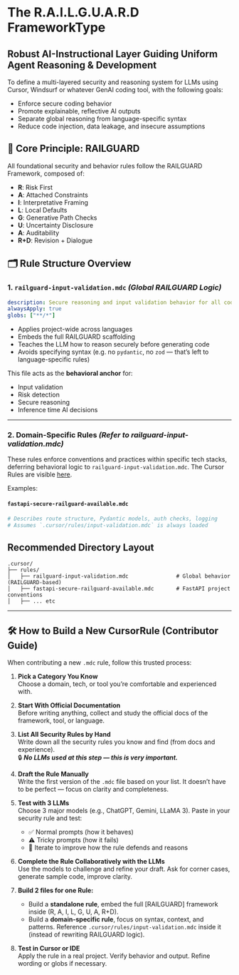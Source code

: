 # The R.A.I.L.G.U.A.R.D FrameworkType
## Robust AI-Instructional Layer Guiding Uniform Agent Reasoning & Development

To define a multi-layered security and reasoning system for LLMs using Cursor, Windsurf or whatever GenAI coding tool, with the following goals:
- Enforce secure coding behavior
- Promote explainable, reflective AI outputs
- Separate global reasoning from language-specific syntax
- Reduce code injection, data leakage, and insecure assumptions

## 🧠 Core Principle: RAILGUARD
All foundational security and behavior rules follow the RAILGUARD Framework, composed of:
- **R**: Risk First
- **A**: Attached Constraints
- **I**: Interpretative Framing
- **L**: Local Defaults
- **G**: Generative Path Checks
- **U**: Uncertainty Disclosure
- **A**: Auditability
- **R+D**: Revision + Dialogue

## 🗂️ Rule Structure Overview

### 1. `railguard-input-validation.mdc` *(Global RAILGUARD Logic)*
```yaml
description: Secure reasoning and input validation behavior for all code
alwaysApply: true
globs: ["**/*"]
```
- Applies project-wide across languages
- Embeds the full RAILGUARD scaffolding
- Teaches the LLM how to reason securely before generating code
- Avoids specifying syntax (e.g. no `pydantic`, no `zod` — that’s left to language-specific rules)

This file acts as the **behavioral anchor** for:
- Input validation
- Risk detection
- Secure reasoning
- Inference time AI decisions

---

### 2. Domain-Specific Rules *(Refer to railguard-input-validation.mdc)*
These rules enforce conventions and practices within specific tech stacks, deferring behavioral logic to `railguard-input-validation.mdc`.
The Cursor Rules are visible [here](https://github.com/brighton-labs/railguard-cursor-coding).

Examples:

#### `fastapi-secure-railguard-available.mdc`
```yaml
# Describes route structure, Pydantic models, auth checks, logging
# Assumes `.cursor/rules/input-validation.mdc` is always loaded
```

## Recommended Directory Layout
```
.cursor/
├── rules/
│   ├── railguard-input-validation.mdc               # Global behavior (RAILGUARD-based)
│   ├── fastapi-secure-railguard-available.mdc       # FastAPI project conventions
│   ├── ... etc
```
---

## 🛠️ How to Build a New CursorRule (Contributor Guide)

When contributing a new `.mdc` rule, follow this trusted process:

1. **Pick a Category You Know**  
   Choose a domain, tech, or tool you’re comfortable and experienced with.

2. **Start With Official Documentation**  
   Before writing anything, collect and study the official docs of the framework, tool, or language.

3. **List All Security Rules by Hand**  
   Write down all the security rules you know and find (from docs and experience).  
   🔒 _**No LLMs used at this step — this is very important.**_

4. **Draft the Rule Manually**  
   Write the first version of the `.mdc` file based on your list. It doesn’t have to be perfect — focus on clarity and completeness.

5. **Test with 3 LLMs**  
   Choose 3 major models (e.g., ChatGPT, Gemini, LLaMA 3). Paste in your security rule and test:
   - ✅ Normal prompts (how it behaves)
   - ⚠️ Tricky prompts (how it fails)
   - 🔁 Iterate to improve how the rule defends and reasons

6. **Complete the Rule Collaboratively with the LLMs**  
   Use the models to challenge and refine your draft. Ask for corner cases, generate sample code, improve clarity.

7. **Build 2 files for one Rule:**
   - Build a **standalone rule**, embed the full [RAILGUARD] framework inside (R, A, I, L, G, U, A, R+D).
   - Build a **domain-specific rule**, focus on syntax, context, and patterns. Reference `.cursor/rules/input-validation.mdc` inside it (instead of rewriting RAILGUARD logic).

8. **Test in Cursor or IDE**  
   Apply the rule in a real project. Verify behavior and output. Refine wording or globs if necessary.


